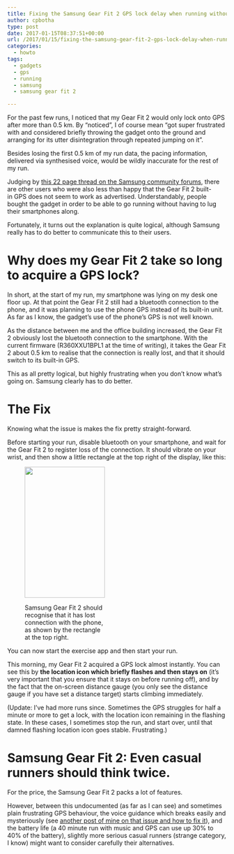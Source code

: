 ```yaml
---
title: Fixing the Samsung Gear Fit 2 GPS lock delay when running without phone
author: cpbotha
type: post
date: 2017-01-15T08:37:51+00:00
url: /2017/01/15/fixing-the-samsung-gear-fit-2-gps-lock-delay-when-running-without-phone/
categories:
  - howto
tags:
  - gadgets
  - gps
  - running
  - samsung
  - samsung gear fit 2

---
```

For the past few runs, I noticed that my Gear Fit 2 would only lock onto GPS after more than 0.5 km. By &#8220;noticed&#8221;, I of course mean &#8220;got super frustrated with and considered briefly throwing the gadget onto the ground and arranging for its utter disintegration through repeated jumping on it&#8221;.

Besides losing the first 0.5 km of my run data, the pacing information, delivered via synthesised voice, would be wildly inaccurate for the rest of my run.

Judging by [this 22 page thread on the Samsung community forums][1], there are other users who were also less than happy that the Gear Fit 2 built-in GPS does not seem to work as advertised. Understandably, people bought the gadget in order to be able to go running without having to lug their smartphones along.

Fortunately, it turns out the explanation is quite logical, although Samsung really has to do better to communicate this to their users.

# Why does my Gear Fit 2 take so long to acquire a GPS lock?

In short, at the start of my run, my smartphone was lying on my desk one floor up. At that point the Gear Fit 2 still had a bluetooth connection to the phone, and it was planning to use the phone GPS instead of its built-in unit. As far as I know, the gadget&#8217;s use of the phone&#8217;s GPS is not well known.

As the distance between me and the office building increased, the Gear Fit 2 obviously lost the bluetooth connection to the smartphone. With the current firmware (R360XXU1BPL1 at the time of writing), it takes the Gear Fit 2 about 0.5 km to realise that the connection is really lost, and that it should switch to its built-in GPS.

This as all pretty logical, but highly frustrating when you don&#8217;t know what&#8217;s going on. Samsung clearly has to do better.

# The Fix

Knowing what the issue is makes the fix pretty straight-forward.

Before starting your run, disable bluetooth on your smartphone, and wait for the Gear Fit 2 to register loss of the connection. It should vibrate on your wrist, and then show a little rectangle at the top right of the display, like this:<figure id="attachment_2749" aria-describedby="caption-attachment-2749" style="width: 184px" class="wp-caption alignnone">

<img data-attachment-id="2749" data-permalink="https://cpbotha.net/2017/01/15/fixing-the-samsung-gear-fit-2-gps-lock-delay-when-running-without-phone/img_20170115_0925427/" data-orig-file="https://cpbotha.net/wp-content/uploads/2017/01/IMG_20170115_0925427.jpg" data-orig-size="2250,3678" data-comments-opened="1" data-image-meta="{&quot;aperture&quot;:&quot;2.2&quot;,&quot;credit&quot;:&quot;&quot;,&quot;camera&quot;:&quot;PRIV&quot;,&quot;caption&quot;:&quot;&quot;,&quot;created_timestamp&quot;:&quot;1484472342&quot;,&quot;copyright&quot;:&quot;&quot;,&quot;focal_length&quot;:&quot;4.75&quot;,&quot;iso&quot;:&quot;676&quot;,&quot;shutter_speed&quot;:&quot;0.033333333333333&quot;,&quot;title&quot;:&quot;&quot;,&quot;orientation&quot;:&quot;1&quot;}" data-image-title="IMG_20170115_0925427" data-image-description="" data-medium-file="https://cpbotha.net/wp-content/uploads/2017/01/IMG_20170115_0925427-184x300.jpg" data-large-file="https://cpbotha.net/wp-content/uploads/2017/01/IMG_20170115_0925427-626x1024.jpg" class="size-medium wp-image-2749" src="https://cpbotha.net/wp-content/uploads/2017/01/IMG_20170115_0925427-184x300.jpg" alt="" width="184" height="300" srcset="https://cpbotha.net/wp-content/uploads/2017/01/IMG_20170115_0925427-184x300.jpg 184w, https://cpbotha.net/wp-content/uploads/2017/01/IMG_20170115_0925427-768x1255.jpg 768w, https://cpbotha.net/wp-content/uploads/2017/01/IMG_20170115_0925427-626x1024.jpg 626w, https://cpbotha.net/wp-content/uploads/2017/01/IMG_20170115_0925427-1200x1962.jpg 1200w" sizes="(max-width: 184px) 85vw, 184px" /><figcaption id="caption-attachment-2749" class="wp-caption-text">Samsung Gear Fit 2 should recognise that it has lost connection with the phone, as shown by the rectangle at the top right.</figcaption></figure> 

You can now start the exercise app and then start your run.

This morning, my Gear Fit 2 acquired a GPS lock almost instantly. You can see this by **the location icon which briefly flashes and then stays on** (it&#8217;s very important that you ensure that it stays on before running off), and by the fact that the on-screen distance gauge (you only see the distance gauge if you have set a distance target) starts climbing immediately.

(Update: I&#8217;ve had more runs since. Sometimes the GPS struggles for half a minute or more to get a lock, with the location icon remaining in the flashing state. In these cases, I sometimes stop the run, and start over, until that damned flashing location icon goes stable. Frustrating.)

# Samsung Gear Fit 2: Even casual runners should think twice.

For the price, the Samsung Gear Fit 2 packs a lot of features.

However, between this undocumented (as far as I can see) and sometimes plain frustrating GPS behaviour, the voice guidance which breaks easily and mysteriously (see [another post of mine on that issue and how to fix it][2]), and the battery life (a 40 minute run with music and GPS can use up 30% to 40% of the battery), slightly more serious casual runners (strange category, I know) might want to consider carefully their alternatives.

 [1]: https://us.community.samsung.com/t5/forums/v3_1/forumtopicpage/board-id/wearabletech/thread-id/464/page/1
 [2]: /2017/01/21/samsung-gear-fit-2-voice-guide-at-intervals-not-working-at-all-the-fix/